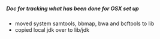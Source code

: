##### Doc for tracking what has been done for OSX set up

- moved system samtools, bbmap, bwa and bcftools to lib
- copied local jdk over to lib/jdk
